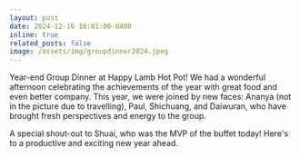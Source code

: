 ```yaml
---
layout: post
date: 2024-12-16 16:01:00-0400
inline: true
related_posts: false
image: /assets/img/groupdinner2024.jpeg
---
```


Year-end Group Dinner at Happy Lamb Hot Pot! We had a wonderful afternoon celebrating the achievements of the year with great food and even better company. This year, we were joined by new faces: Ananya (not in the picture due to travelling), Paul, Shichuang, and Daiwuran, who have brought fresh perspectives and energy to the group.

A special shout-out to Shuai, who was the MVP of the buffet today! Here's to a productive and exciting new year ahead.
